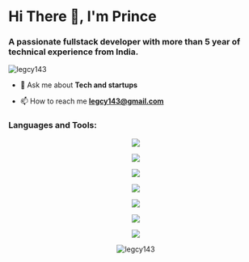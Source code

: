 <h1>Hi There 👋, I'm Prince</h1>
<h3>A passionate fullstack developer with more than 5 year of technical experience from India.</h3>

<p align="left"> <img src="https://komarev.com/ghpvc/?username=legcy143&label=Profile%20views&color=0e75b6&style=flat" alt="legcy143" /> </p>

- 💬 Ask me about **Tech and startups**

- 📫 How to reach me **legcy143@gmail.com**


<h3 align="left">Languages and Tools:</h3>
<p align="center">
    <img src="https://skillicons.dev/icons?i=c,cpp,cs,java,python,php,jquery,js,ts,go,rust,terraform,threejs">
</p>

<p align="center">
    <img src="https://skillicons.dev/icons?i=nodejs,express,graphql,flask,django,mysql,spring,nestjs,redis,mongodb,postgres">
</p>
<p align="center">
    <img src="https://skillicons.dev/icons?i=aws,azure,kubernetes,docker,nginx,grafana,jenkins,ansible">
</p>
<p align="center">
    <img src="https://skillicons.dev/icons?i=html,css,sass,tailwind,bootstrap,materialui,pug,react,regex,astro,jest">
</p>
<p align="center">
    <img src="https://skillicons.dev/icons?i=appwrite,wordpress,figma,firebase,androidstudio,codepen,stackoverflow">
</p>

<p align="center">
    <img src="https://skillicons.dev/icons?i=opencv,tensorflow,webpack,npm,pnpm,yarn,bun">
</p>
<p align="center">
    <img src="https://skillicons.dev/icons?i=vscode,vim,unity,linux,ubuntu,debian,postman,vercel,netlify,replit,notion,github">
</p>
 <p align="center"><img align="center" src="https://github-readme-streak-stats.herokuapp.com/?user=legcy143&theme=dark" alt="legcy143" /></p>
